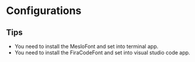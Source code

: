 # Configurations

## Tips
- You need to install the MesloFont and set into terminal app.
- You need to install the FiraCodeFont and set into visual studio code app.


